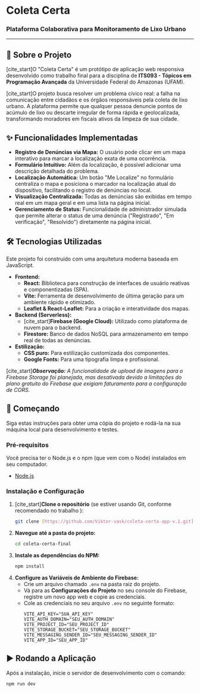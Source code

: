 #  Coleta Certa

### Plataforma Colaborativa para Monitoramento de Lixo Urbano

---

## 📜 Sobre o Projeto

[cite_start]O "Coleta Certa" é um protótipo de aplicação web responsiva desenvolvido como trabalho final para a disciplina de **ITS093 - Tópicos em Programação Avançada** da Universidade Federal do Amazonas (UFAM).

[cite_start]O projeto busca resolver um problema cívico real: a falha na comunicação entre cidadãos e os órgãos responsáveis pela coleta de lixo urbano. A plataforma permite que qualquer pessoa denuncie pontos de acúmulo de lixo ou descarte irregular de forma rápida e geolocalizada, transformando moradores em fiscais ativos da limpeza de sua cidade.

## ✨ Funcionalidades Implementadas

* **Registro de Denúncias via Mapa:** O usuário pode clicar em um mapa interativo para marcar a localização exata de uma ocorrência.
* **Formulário Intuitivo:** Além da localização, é possível adicionar uma descrição detalhada do problema.
* **Localização Automática:** Um botão "Me Localize" no formulário centraliza o mapa e posiciona o marcador na localização atual do dispositivo, facilitando o registro de denúncias no local.
* **Visualização Centralizada:** Todas as denúncias são exibidas em tempo real em um mapa geral e em uma lista na página inicial.
* **Gerenciamento de Status:** Funcionalidade de administrador simulada que permite alterar o status de uma denúncia ("Registrado", "Em verificação", "Resolvido") diretamente na página inicial.

## 🛠️ Tecnologias Utilizadas

Este projeto foi construído com uma arquitetura moderna baseada em JavaScript.

* **Frontend:**
    * **React:** Biblioteca para construção de interfaces de usuário reativas e componentizadas (SPA).
    * **Vite:** Ferramenta de desenvolvimento de última geração para um ambiente rápido e otimizado.
    * **Leaflet & React-Leaflet:** Para a criação e interatividade dos mapas.
* **Backend (Serverless):**
    * [cite_start]**Firebase (Google Cloud):** Utilizado como plataforma de nuvem para o backend.
    * **Firestore:** Banco de dados NoSQL para armazenamento em tempo real de todas as denúncias.
* **Estilização:**
    * **CSS puro:** Para estilização customizada dos componentes.
    * **Google Fonts:** Para uma tipografia limpa e profissional.

[cite_start]_**Observação:** A funcionalidade de upload de imagens para o Firebase Storage foi planejada, mas desativada devido a limitações do plano gratuito do Firebase que exigiam faturamento para a configuração de CORS._

## 🚀 Começando

Siga estas instruções para obter uma cópia do projeto e rodá-la na sua máquina local para desenvolvimento e testes.

### Pré-requisitos

Você precisa ter o Node.js e o npm (que vem com o Node) instalados em seu computador.
* [Node.js](https://nodejs.org/en/)

### Instalação e Configuração

1.  [cite_start]**Clone o repositório** (se estiver usando Git, conforme recomendado no trabalho ):
    ```sh
    git clone [https://github.com/Viktor-vask/coleta-certa-app-v.1.git](https://github.com/Viktor-vask/coleta-certa-final.git)
    ```
2.  **Navegue até a pasta do projeto:**
    ```sh
    cd coleta-certa-final
    ```
3.  **Instale as dependências do NPM:**
    ```sh
    npm install
    ```
4.  **Configure as Variáveis de Ambiente do Firebase:**
    * Crie um arquivo chamado `.env` na pasta raiz do projeto.
    * Vá para as **Configurações do Projeto** no seu console do Firebase, registre um novo app web e copie as credenciais.
    * Cole as credenciais no seu arquivo `.env` no seguinte formato:
        ```env
        VITE_API_KEY="SUA_API_KEY"
        VITE_AUTH_DOMAIN="SEU_AUTH_DOMAIN"
        VITE_PROJECT_ID="SEU_PROJECT_ID"
        VITE_STORAGE_BUCKET="SEU_STORAGE_BUCKET"
        VITE_MESSAGING_SENDER_ID="SEU_MESSAGING_SENDER_ID"
        VITE_APP_ID="SEU_APP_ID"
        ```

## ▶️ Rodando a Aplicação

Após a instalação, inicie o servidor de desenvolvimento com o comando:

```sh
npm run dev